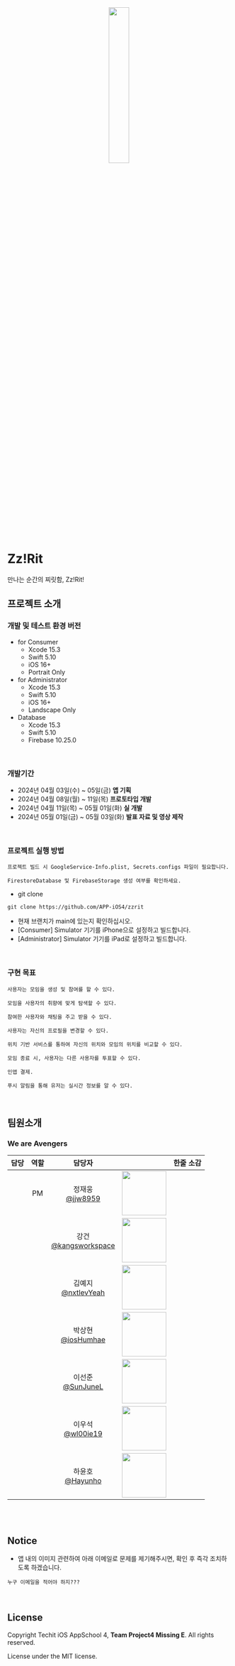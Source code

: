 <center>
<img src ="https://i.imgur.com/oHGaInB.png" width="30%">
</center>

<br>

# Zz!Rit
만나는 순간의 찌릿함, Zz!Rit!
<br>


## 프로젝트 소개
### 개발 및 테스트 환경 버전
- for Consumer
    - Xcode 15.3
    - Swift 5.10
    - iOS 16+
    - Portrait Only
- for Administrator
    - Xcode 15.3
    - Swift 5.10
    - iOS 16+
    - Landscape Only
- Database
    - Xcode 15.3
    - Swift 5.10
    - Firebase 10.25.0
<br>

### 개발기간
- 2024년 04월 03일(수) ~ 05일(금) <b>앱 기획</b>
- 2024년 04월 08일(월) ~ 11일(목) <b>프로토타입 개발</b>
- 2024년 04월 11일(목) ~ 05월 01일(화) <b>실 개발</b>
- 2024년 05월 01일(금) ~ 05월 03일(화) <b>발표 자료 및 영상 제작</b>
<br>

### 프로젝트 실행 방법
```
프로젝트 빌드 시 GoogleService-Info.plist, Secrets.configs 파일이 필요합니다.

FirestoreDatabase 및 FirebaseStorage 생성 여부를 확인하세요.
```
- git clone
```
git clone https://github.com/APP-iOS4/zzrit
```
- 현재 브랜치가 main에 있는지 확인하십시오.
- [Consumer] Simulator 기기를 iPhone으로 설정하고 빌드합니다.
- [Administrator] Simulator 기기를 iPad로 설정하고 빌드합니다.
<br>

### 구현 목표
    사용자는 모임을 생성 및 참여를 할 수 있다.
  <!-- 스크린샷
  |||
  |:---:|:---:|
  |||
   -->
    모임을 사용자의 취향에 맞게 탐색할 수 있다.
  <!-- 스크린샷
  |||
  |:---:|:---:|
  |||
   -->
    참여한 사용자와 채팅을 주고 받을 수 있다.
  <!-- 스크린샷
  |||
  |:---:|:---:|
  |||
   -->
    사용자는 자신의 프로필을 변경할 수 있다.
  <!-- 스크린샷
  |||
  |:---:|:---:|
  |||
   -->
    위치 기반 서비스를 통하여 자신의 위치와 모임의 위치를 비교할 수 있다.
  <!-- 스크린샷
  |||
  |:---:|:---:|
  |||
   -->
    모임 종료 시, 사용자는 다른 사용자를 투표할 수 있다.
  <!-- 스크린샷
  |||
  |:---:|:---:|
  |||
   -->
    인앱 결제.
  <!-- 스크린샷
  |||
  |:---:|:---:|
  |||
   -->
    푸시 알림을 통해 유저는 실시간 정보를 알 수 있다.

<!--

|담당자|구현내용|
|:---:|:---:|
|누구누구|뭘 하셨나요?|
|누구누구|뭘 하셨나요?|
|누구누구|뭘 하셨나요?|
|누구누구|뭘 하셨나요?|
|누구누구|뭘 하셨나요?|
|누구누구|뭘 하셨나요?|
|누구누구|뭘 하셨나요?|

<br>
-->
<br>

## 팀원소개
### We are Avengers
|담당|역할|담당자||한줄 소감|
|:---:|:---:|:---:|:---:|:---|
||PM|정재웅<br>[@jjw8959](https://github.com/jjw8959)|<img src="https://avatars.githubusercontent.com/u/76551806?v=4" height="100">||
|||강건<br>[@kangsworkspace](https://github.com/kangsworkspace)|<img src="https://avatars.githubusercontent.com/u/141600830?v=4" height="100">||
|||김예지<br>[@nxtlevYeah](https://github.com/nxtlevYeah)|<img src="https://avatars.githubusercontent.com/u/53979393?v=4" height="100">||
|||박상현<br>[@iosHumhae](https://github.com/iosHumhae)|<img src="https://avatars.githubusercontent.com/u/104145414?v=4" height="100">||
|||이선준<br>[@SunJuneL](https://github.com/SunJuneL)|<img src="https://avatars.githubusercontent.com/u/115583150?v=4" height="100">||
|||이우석<br>[@wl00ie19](https://github.com/wl00ie19)|<img src="https://avatars.githubusercontent.com/u/111495636?v=4" height="100">||
|||하윤호<br>[@Hayunho](https://github.com/Hayunho)|<img src="https://avatars.githubusercontent.com/u/101854288?v=4" height="100">||

<br>
<br>

## Notice
- 앱 내의 이미지 관련하여 아래 이메일로 문제를 제기해주시면, 확인 후 즉각 조치하도록 하겠습니다.
```
누구 이메일을 적어야 하지???
```
<br>

## License
Copyright Techit iOS AppSchool 4, <b>Team Project4 Missing E</b>. All rights reserved.

License under the MIT license.
